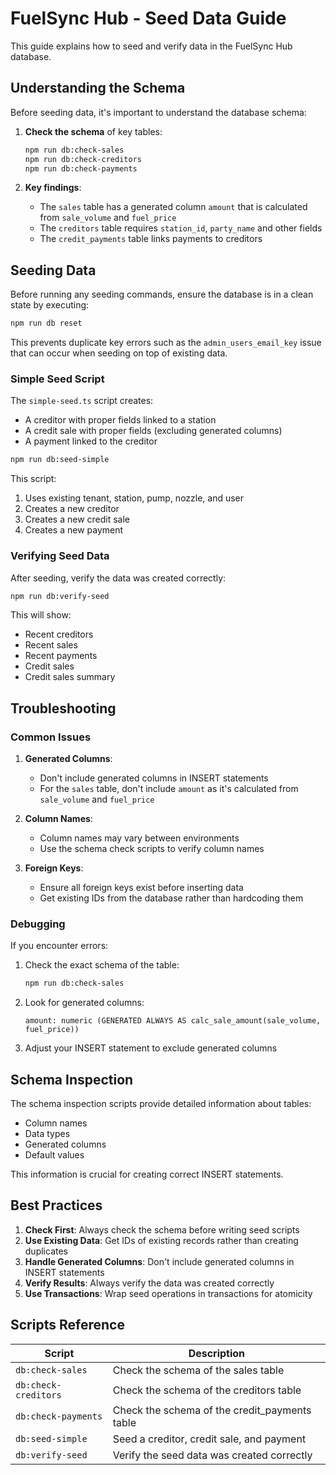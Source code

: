# FuelSync Hub - Seed Data Guide

This guide explains how to seed and verify data in the FuelSync Hub database.

## Understanding the Schema

Before seeding data, it's important to understand the database schema:

1. **Check the schema** of key tables:
   ```bash
   npm run db:check-sales
   npm run db:check-creditors
   npm run db:check-payments
   ```

2. **Key findings**:
   - The `sales` table has a generated column `amount` that is calculated from `sale_volume` and `fuel_price`
   - The `creditors` table requires `station_id`, `party_name` and other fields
   - The `credit_payments` table links payments to creditors

## Seeding Data

Before running any seeding commands, ensure the database is in a clean state by executing:

```bash
npm run db reset
```

This prevents duplicate key errors such as the `admin_users_email_key` issue that can occur when seeding on top of existing data.

### Simple Seed Script

The `simple-seed.ts` script creates:
- A creditor with proper fields linked to a station
- A credit sale with proper fields (excluding generated columns)
- A payment linked to the creditor

```bash
npm run db:seed-simple
```

This script:
1. Uses existing tenant, station, pump, nozzle, and user
2. Creates a new creditor
3. Creates a new credit sale
4. Creates a new payment

### Verifying Seed Data

After seeding, verify the data was created correctly:

```bash
npm run db:verify-seed
```

This will show:
- Recent creditors
- Recent sales
- Recent payments
- Credit sales
- Credit sales summary

## Troubleshooting

### Common Issues

1. **Generated Columns**:
   - Don't include generated columns in INSERT statements
   - For the `sales` table, don't include `amount` as it's calculated from `sale_volume` and `fuel_price`

2. **Column Names**:
   - Column names may vary between environments
   - Use the schema check scripts to verify column names

3. **Foreign Keys**:
   - Ensure all foreign keys exist before inserting data
   - Get existing IDs from the database rather than hardcoding them

### Debugging

If you encounter errors:

1. Check the exact schema of the table:
   ```bash
   npm run db:check-sales
   ```

2. Look for generated columns:
   ```
   amount: numeric (GENERATED ALWAYS AS calc_sale_amount(sale_volume, fuel_price))
   ```

3. Adjust your INSERT statement to exclude generated columns

## Schema Inspection

The schema inspection scripts provide detailed information about tables:

- Column names
- Data types
- Generated columns
- Default values

This information is crucial for creating correct INSERT statements.

## Best Practices

1. **Check First**: Always check the schema before writing seed scripts
2. **Use Existing Data**: Get IDs of existing records rather than creating duplicates
3. **Handle Generated Columns**: Don't include generated columns in INSERT statements
4. **Verify Results**: Always verify the data was created correctly
5. **Use Transactions**: Wrap seed operations in transactions for atomicity

## Scripts Reference

| Script | Description |
|--------|-------------|
| `db:check-sales` | Check the schema of the sales table |
| `db:check-creditors` | Check the schema of the creditors table |
| `db:check-payments` | Check the schema of the credit_payments table |
| `db:seed-simple` | Seed a creditor, credit sale, and payment |
| `db:verify-seed` | Verify the seed data was created correctly |